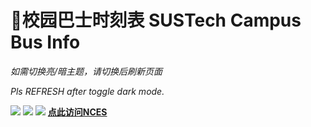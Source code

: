 # 🚌校园巴士时刻表 SUSTech Campus Bus Info
<ClientOnly>
  <TabView :isMapTabEnabled="true"></TabView>
</ClientOnly>

*如需切换亮/暗主题，请切换后刷新页面*

*Pls REFRESH after toggle dark mode.*

![](https://mirrors.sustech.edu.cn/site/sustech-online/img/misc/lzexp-ad-20241012.jpg)
![](https://mirrors.sustech.edu.cn/site/sustech-online/img/misc/sustown-ad-202409.png)
![](https://mirrors.sustech.edu.cn/site/sustech-online/img/misc/nces-ad-202308.png)
[**点此访问NCES**](https://nces.cra.moe/)

<AdSenseDisplayAD/>
